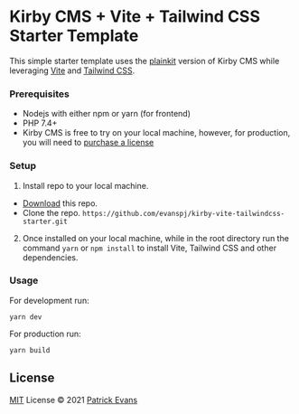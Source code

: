 # Kirby CMS + Vite + Tailwind CSS Starter Template

This simple starter template uses the [plainkit](https://getkirby.com/try) version of Kirby CMS while leveraging [Vite](https://vitejs.dev/) and [Tailwind CSS](https://tailwindcss.com/).

### Prerequisites

-   Nodejs with either npm or yarn (for frontend)
-   PHP 7.4+
-   Kirby CMS is free to try on your local machine, however, for production, you will need to [purchase a license](https://getkirby.com/buy)

### Setup

1. Install repo to your local machine.

-   [Download](https://github.com/evanspj/kirby-vite-tailwindcss-starter/archive/refs/heads/main.zip) this repo.
-   Clone the repo. `https://github.com/evanspj/kirby-vite-tailwindcss-starter.git`

2. Once installed on your local machine, while in the root directory run the command `yarn` or `npm install` to install Vite, Tailwind CSS and other dependencies.

### Usage

For development run:

```shell
yarn dev
```

For production run:

```shell
yarn build
```

## License

[MIT](./LICENSE) License © 2021 [Patrick Evans](https://github.com/evanspj)

